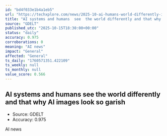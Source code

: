 ```yaml
---
id: "bd4f033e1b4a1eb5"
url: "https://techxplore.com/news/2025-10-ai-humans-world-differently-images.html"
title: "AI systems and humans  see  the world differently and that why AI images look so garish"
source: "GDELT"
published_utc: "2025-10-15T18:30:00+00:00"
status: "daily"
accuracy: 0.975
corroborations: 0
meaning: "AI news"
impact: "General"
affected: "General"
ts_daily: "1760571351.422109"
ts_weekly: null
ts_monthly: null
value_score: 0.566
---
```

## AI systems and humans  see  the world differently and that why AI images look so garish

- Source: GDELT
- Accuracy: 0.975

AI news
